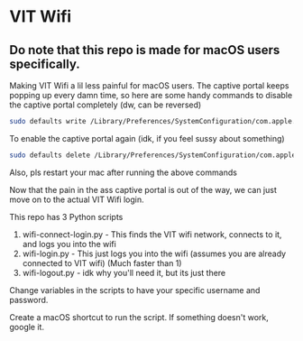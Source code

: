 # VIT Wifi

## Do note that this repo is made for macOS users specifically.

Making VIT Wifi a lil less painful for macOS users. The captive portal keeps popping up every damn time, so here are some handy commands to disable the captive portal completely (dw, can be reversed)

```bash
sudo defaults write /Library/Preferences/SystemConfiguration/com.apple.captive.control Active -boolean false
```

To enable the captive portal again (idk, if you feel sussy about something)

```bash
sudo defaults delete /Library/Preferences/SystemConfiguration/com.apple.captive.control Active
```

Also, pls restart your mac after running the above commands

Now that the pain in the ass captive portal is out of the way, we can just move on to the actual VIT Wifi login.

This repo has 3 Python scripts

1. wifi-connect-login.py - This finds the VIT wifi network, connects to it, and logs you into the wifi
2. wifi-login.py - This just logs you into the wifi (assumes you are already connected to VIT wifi) (Much faster than 1)
3. wifi-logout.py - idk why you'll need it, but its just there

Change variables in the scripts to have your specific username and password.

Create a macOS shortcut to run the script. If something doesn't work, google it.
